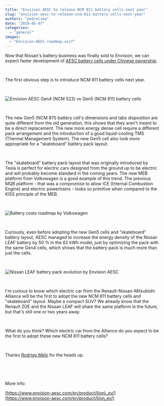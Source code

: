 ```yaml
---
title: "Envision AESC to release NCM 811 battery cells next year"
slug: "envision-aesc-to-release-ncm-811-battery-cells-next-year"
authors: "pedrolima"
date: "2019-05-07"
categories: 
  - "general"
images: 
  - "Envision-AESC-roadmap.avif"
---
```


Now that Nissan's battery business was finally sold to Envision, we can expect faster development of [AESC battery cells under Chinese ownership](https://asia.nikkei.com/Business/Business-deals/Nissan-s-EV-battery-unit-recharged-under-Chinese-ownership).

 

The first obvious step is to introduce NCM 811 battery cells next year.

 

![Envision AESC Gen4 (NCM 523) vs Gen5 (NCM 811) battery cells](images/Envision-AESC-Gen4-NCM-523-vs-Gen5-NCM-811-battery-cells.avif)

 

The new Gen5 (NCM 811) battery cell's dimensions and tabs disposition are quite different from the old generation, this shows that they aren't meant to be a direct replacement. The new more energy dense cell require a different pack arrangement and the introduction of a good liquid-cooling TMS (Thermal Management System). The new Gen5 cell also look more appropriate for a "skateboard" battery pack layout.

 

The "skateboard" battery pack layout that was originally introduced by Tesla is perfect for electric cars designed from the ground up to be electric and will probably become standard in the coming years. The new MEB platform from Volkswagen is a good example of this trend. The previous MQB platform - that was a compromise to allow ICE (Internal Combustion Engine) and electric powertrains - looks so primitive when compared to the KISS principle of the MEB.

 

![Battery costs roadmap by Volkswagen](images/battery-costs-roadmap-by-volkswagen.avif)

 

Curiously, even before adopting the new Gen5 cells and "skateboard" battery layout, AESC managed to increase the energy density of the Nissan LEAF battery by 50 % in the 62 kWh model, just by optimizing the pack with the same Gen4 cells, which shows that the battery pack is much more than just the cells.

 

![Nissan LEAF battery pack evolution by Envision AESC](images/Nissan-LEAF-battery-pack-evolution-by-Envision-AESC.avif)

 

I'm curious to know which electric car from the Renault-Nissan-Mitsubishi Alliance will be the first to adopt the new NCM 811 battery cells and "skateboard" layout. Maybe a compact SUV? We already know that the Renault ZOE and the Nissan LEAF will share the same platform in the future, but that's still one or two years away.

 

What do you think? Which electric car from the Alliance do you expect to be the first to adopt these new NCM 811 battery cells?

 

Thanks [Rodrigo Melo](https://www.linkedin.com/in/rnmentropy) for the heads up.

 

 

More info:

[https://www.envision-aesc.com/en/product/liion\_ev/](https://www.envision-aesc.com/en/product/liion_ev/)
